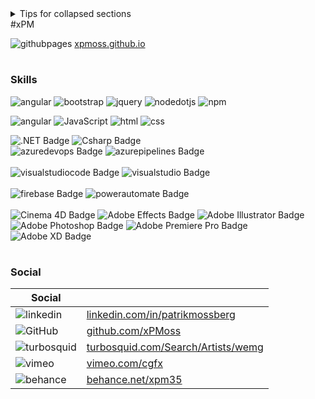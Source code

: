 

<details>

<summary>Tips for collapsed sections</summary>

### You can add a header

You can add text within a collapsed section. 

You can add an image or a code block, too.

```ruby
   Hello World
```

</details>
#xPM

![githubpages](https://img.shields.io/badge/githubpages-222222?style=for-the-badge&logo=githubpages&logoColor=white")
[xpmoss.github.io](<https://xpmoss.github.io>)


#
<h3>Skills</h3>

![angular](https://img.shields.io/badge/Angular-de002d?style=for-the-badge&logo=Angular&logoColor=white)
![bootstrap](https://img.shields.io/badge/bootstrap-7952B3?style=for-the-badge&logo=bootstrap&logoColor=white)
![jquery](https://img.shields.io/badge/jquery-0769AD?style=for-the-badge&logo=jquery&logoColor=white&Link=https://example.com)
![nodedotjs](https://img.shields.io/badge/node.js-339933?style=for-the-badge&logo=nodedotjs&logoColor=white)
![npm](https://img.shields.io/badge/npm-CB3837?style=for-the-badge&logo=npm&logoColor=white)

![angular](https://img.shields.io/badge/Typescript-3178C6?style=for-the-badge&logo=typescript&logoColor=black)
![JavaScript](https://img.shields.io/badge/JavaScript-F7DF1E?style=for-the-badge&logo=JavaScript&logoColor=black)
![html](https://img.shields.io/badge/html-E34F26?style=for-the-badge&logo=Html5&logoColor=white)
![css](https://img.shields.io/badge/css-1572B6?style=for-the-badge&logo=Css3&logoColor=white)


<img alt=".NET Badge" src="https://img.shields.io/badge/.NET-512BD4?style=for-the-badge&logo=.NET&logoColor=white">
<img alt="Csharp Badge" src="https://img.shields.io/badge/Csharp-512BD4?style=for-the-badge&logo=Csharp&logoColor=white">
<br/>
<img alt="azuredevops Badge" src="https://img.shields.io/badge/DevOps-0078D7?style=for-the-badge&logo=azuredevops&logoColor=white">
<img alt="azurepipelines Badge" src="https://img.shields.io/badge/Pipelines-2560E0?style=for-the-badge&logo=azurepipelines&logoColor=white">
<br/><br/>

<img alt="visualstudiocode Badge" src="https://img.shields.io/badge/Visual studio code-007ACC?style=for-the-badge&logo=visualstudiocode&logoColor=white">
<img alt="visualstudio Badge" src="https://img.shields.io/badge/visual studio-5C2D91?style=for-the-badge&logo=visualstudio&logoColor=white">
<br/><br/>

<img alt="firebase Badge" src="https://img.shields.io/badge/Firebase-FFCA28?style=for-the-badge&logo=firebase&logoColor=white">
<img alt="powerautomate Badge" src="https://img.shields.io/badge/Power automate-0066FF?style=for-the-badge&logo=powerautomate&logoColor=white">
<br/><br/>

<img alt="Cinema 4D Badge" src="https://img.shields.io/badge/Cinema 4D-011A6A?style=for-the-badge&logo=cinema4d&logoColor=white">
<img alt="Adobe Effects Badge" src="https://img.shields.io/badge/After Effects-9999FF?style=for-the-badge&logo=adobeaftereffects&logoColor=white">
<img alt="Adobe Illustrator Badge" src="https://img.shields.io/badge/Adobe Illustrator-FF9A00?style=for-the-badge&logo=adobeillustrator&logoColor=white">
<img alt="Adobe Photoshop Badge" src="https://img.shields.io/badge/Adobe Photoshop-31A8FF?style=for-the-badge&logo=adobephotoshop&logoColor=white">
<img alt="Adobe Premiere Pro Badge" src="https://img.shields.io/badge/Adobe Premiere Pro-9999FF?style=for-the-badge&logo=adobepremierepro&logoColor=white">
<img alt="Adobe XD Badge" src="https://img.shields.io/badge/Adobe XD-FF61F6?style=for-the-badge&logo=adobexd&logoColor=white">

#
<h3>Social</h3>

| Social |  |
|---|---|
| ![linkedin](https://img.shields.io/badge/LinkedIn-0A66C2?style=for-the-badge&logo=LinkedIn&logoColor=white) |[linkedin.com/in/patrikmossberg](<https://www.linkedin.com/in/patrikmossberg>) |
| ![GitHub](https://img.shields.io/badge/GitHub-000000?style=for-the-badge&logo=GitHub&logoColor=white&link=https://github.com/xPMoss") |[github.com/xPMoss](<https://github.com/xPMoss>) |
| ![turbosquid](https://img.shields.io/badge/turbosquid-FF8135?style=for-the-badge&logo=turbosquid&logoColor=white) |[turbosquid.com/Search/Artists/wemg](<https://www.turbosquid.com/Search/Artists/wemg?referral=wemg>) |
| ![vimeo](https://img.shields.io/badge/Vimeo-1AB7EA?style=for-the-badge&logo=vimeo&logoColor=white) |[vimeo.com/cgfx](<https://vimeo.com/cgfx>) |
| ![behance](https://img.shields.io/badge/behance-1769FF?style=for-the-badge&logo=behance&logoColor=white) |[behance.net/xpm35](<https://www.behance.net/xpm35>) |
